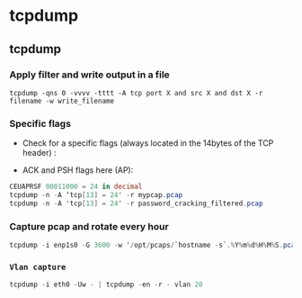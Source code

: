 # tcpdump

## tcpdump

### Apply filter and write output in a file

```text
tcpdump -qns 0 -vvvv -tttt -A tcp port X and src X and dst X -r filename -w write_filename
```

### Specific flags

* Check for a specific flags \(always located in the 14bytes of the TCP header\) :

* ACK and PSH flags here \(AP\):

```csharp
CEUAPRSF 00011000 = 24 in decimal
tcpdump -n -A ‘tcp[13] = 24' -r mypcap.pcap
tcpdump -n -A 'tcp[13] = 24' -r password_cracking_filtered.pcap
```

### Capture pcap and rotate every hour

```csharp
tcpdump -i enp1s0 -G 3600 -w '/opt/pcaps/`hostname -s`.%Y%m%d%H%M%S.pcap' -z bzip2
```

### `Vlan capture`

```csharp
tcpdump -i eth0 -Uw - | tcpdump -en -r - vlan 20
```

